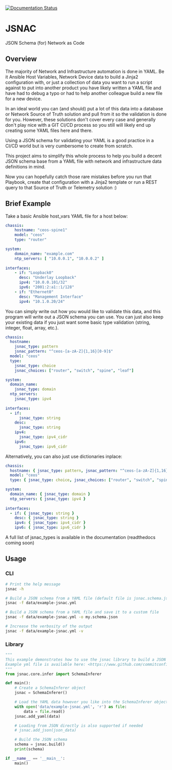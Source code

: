 [![Documentation Status](https://readthedocs.org/projects/jsnac/badge/?version=latest)](https://jsnac.readthedocs.io/en/latest/?badge=latest)

# JSNAC
JSON Schema (for) Network as Code 

## Overview

The majority of Network and Infrastructure automation is done in YAML. Be it Ansible Host Variables, Network Device data to build a Jinja2 configuration with, or just a collection of data you want to run a script against to put into another product you have likely written a YAML file and have had to debug a typo or had to help another colleague build a new file for a new device.

In an ideal world you can (and should) put a lot of this data into a database or Network Source of Truth solution and pull from it so the validation is done for you. However, these solutions don't cover every case and generally don't play nice with a GIT CI/CD process so you still will likely end up creating some YAML files here and there.

Using a JSON schema for validating your YAML is a good practice in a CI/CD world but is very cumbersome to create from scratch.

This project aims to simplify this whole process to help you build a decent JSON schema base from a YAML file with network and infrastructure data definitions in mind. 

Now you can hopefully catch those rare mistakes before you run that Playbook, create that configuration with a Jinja2 template or run a REST query to that Source of Truth or Telemetry solution :)

## Brief Example

Take a basic Ansible host_vars YAML file for a host below:

```yaml
chassis:
    hostname: "ceos-spine1"
    model: "ceos"
    type: "router"

system:
    domain_name: "example.com"
    ntp_servers: [ "10.0.0.1", "10.0.0.2" ]
    
interfaces:
    - if: "Loopback0"
      desc: "Underlay Loopback"
      ipv4: "10.0.0.101/32"
      ipv6: "2001:2:a1::1/128"
    - if: "Ethernet0"
      desc: "Management Interface"
      ipv4: "10.1.0.20/24"
```

You can simply write out how you would like to validate this data, and this program will write out a JSON schema you can use. You can just also keep your existing data if you just want some basic type validation (string, integer, float, array, etc.).

```yaml
chassis:
  hostname:
    jsnac_type: pattern
    jsnac_pattern: "^ceos-[a-zA-Z]{1,16}[0-9]$"
  model: "ceos"
  type:
    jsnac_type: choice
    jsnac_choices: ["router", "switch", "spine", "leaf"]

system:
  domain_name: 
    jsnac_type: domain
  ntp_servers:
    jsnac_type: ipv4
  
interfaces:
  - if:
      jsnac_type: string
    desc: 
      jsnac_type: string
    ipv4: 
      jsnac_type: ipv4_cidr
    ipv6:
      jsnac_type: ipv6_cidr
```

Alternatively, you can also just use dictionaries inplace:

```yaml
chassis:
  hostname: { jsnac_type: pattern, jsnac_pattern: "^ceos-[a-zA-Z]{1,16}[0-9]$" }
  model: "ceos"
  type: { jsnac_type: choice, jsnac_choices: ["router", "switch", "spine", "leaf"] }

system:
  domain_name: { jsnac_type: domain }
  ntp_servers: { jsnac_type: ipv4 }
  
interfaces:
  - if: { jsnac_type: string }
    desc: { jsnac_type: string }
    ipv4: { jsnac_type: ipv4_cidr }
    ipv6: { jsnac_type: ipv6_cidr }
```

A full list of jsnac_types is available in the documentation (readthedocs coming soon)

## Usage

### CLI

```bash
# Print the help message
jsnac -h

# Build a JSON schema from a YAML file (default file is jsnac.schema.json)
jsnac -f data/example-jsnac.yml

# Build a JSON schema from a YAML file and save it to a custom file
jsnac -f data/example-jsnac.yml -o my.schema.json

# Increase the verbosity of the output
jsnac -f data/example-jsnac.yml -v
```

### Library
```python
"""
This example demonstrates how to use the jsnac library to build a JSON schema from a YAML file in a Python script.
Example yml file is available here: <https://www.github.com/commitconfirmed/jsnac/blob/main/data/example-jsnac.yml>
"""
from jsnac.core.infer import SchemaInferer

def main():
    # Create a SchemaInferer object
    jsnac = SchemaInferer()

    # Load the YAML data however you like into the SchemaInferer object
    with open('data/example-jsnac.yml', 'r') as file:
        data = file.read()
    jsnac.add_yaml(data)

    # Loading from JSON directly is also supported if needed
    # jsnac.add_json(json_data)

    # Build the JSON schema
    schema = jsnac.build()
    print(schema)

if __name__ == '__main__':
    main()
```